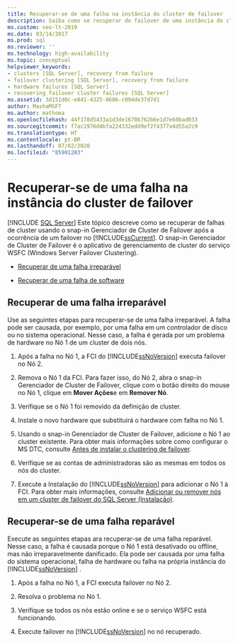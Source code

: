 ```yaml
---
title: Recuperar-se de uma falha na instância do cluster de failover
description: Saiba como se recuperar do failover de uma instância do cluster de failover usando o snap-in Gerenciador de Cluster de Failover após ocorrer um failover no SQL Server.
ms.custom: seo-lt-2019
ms.date: 03/14/2017
ms.prod: sql
ms.reviewer: ''
ms.technology: high-availability
ms.topic: conceptual
helpviewer_keywords:
- clusters [SQL Server], recovery from failure
- failover clustering [SQL Server], recovery from failure
- hardware failures [SQL Server]
- recovering failover cluster failures [SQL Server]
ms.assetid: 3d151d0c-e841-4325-8606-c094de37d7d1
author: MashaMSFT
ms.author: mathoma
ms.openlocfilehash: 44f178d5433a1d3de1670b762b6e1d7e60bad033
ms.sourcegitcommit: f7ac1976d4bfa224332edd9ef2f4377a4d55a2c9
ms.translationtype: HT
ms.contentlocale: pt-BR
ms.lasthandoff: 07/02/2020
ms.locfileid: "85901203"
---
```

# <a name="recover-from-failover-cluster-instance-failure"></a>Recuperar-se de uma falha na instância do cluster de failover
[!INCLUDE [SQL Server](../../../includes/applies-to-version/sqlserver.md)]
  Este tópico descreve como se recuperar de falhas de cluster usando o snap-in Gerenciador de Cluster de Failover após a ocorrência de um failover no [!INCLUDE[ssCurrent](../../../includes/sscurrent-md.md)]. O snap-in Gerenciador de Cluster de Failover é o aplicativo de gerenciamento de cluster do serviço WSFC (Windows Server Failover Clustering).  
  
-   [Recuperar de uma falha irreparável](#Scenario1)  
  
-   [Recuperar de uma falha de software](#Scenario2)  
  
##  <a name="recover-from-an-irreparable-failure"></a><a name="Scenario1"></a> Recuperar de uma falha irreparável  
 Use as seguintes etapas para recuperar-se de uma falha irreparável. A falha pode ser causada, por exemplo, por uma falha em um controlador de disco ou no sistema operacional. Nesse caso, a falha é gerada por um problema de hardware no Nó 1 de um cluster de dois nós.  
  
1.  Após a falha no Nó 1, a FCI do [!INCLUDE[ssNoVersion](../../../includes/ssnoversion-md.md)] executa failover no Nó 2.  
  
2.  Remova o Nó 1 da FCI. Para fazer isso, do Nó 2, abra o snap-in Gerenciador de Cluster de Failover, clique com o botão direito do mouse no Nó 1, clique em **Mover Ações**e em **Remover Nó**.  
  
3.  Verifique se o Nó 1 foi removido da definição de cluster.  
  
4.  Instale o novo hardware que substituirá o hardware com falha no Nó 1.  
  
5.  Usando o snap-in Gerenciador de Cluster de Failover, adicione o Nó 1 ao cluster existente. Para obter mais informações sobre como configurar o MS DTC, consulte [Antes de instalar o clustering de failover](../../../sql-server/failover-clusters/install/before-installing-failover-clustering.md).  
  
6.  Verifique se as contas de administradoras são as mesmas em todos os nós do cluster.  
  
7.  Execute a Instalação do [!INCLUDE[ssNoVersion](../../../includes/ssnoversion-md.md)] para adicionar o Nó 1 à FCI. Para obter mais informações, consulte [Adicionar ou remover nós em um cluster de failover do SQL Server &#40;Instalação&#41;](../../../sql-server/failover-clusters/install/add-or-remove-nodes-in-a-sql-server-failover-cluster-setup.md).  
  
##  <a name="recover-from-a-reparable-failure"></a><a name="Scenario2"></a> Recuperar-se de uma falha reparável  
 Execute as seguintes etapas ara recuperar-se de uma falha reparável. Nesse caso, a falha é causada porque o Nó 1 está desativado ou offline, mas não irreparavelmente danificado. Ela pode ser causada por uma falha do sistema operacional, falha de hardware ou falha na própria instância do [!INCLUDE[ssNoVersion](../../../includes/ssnoversion-md.md)] .  
  
1.  Após a falha no Nó 1, a FCI executa failover no Nó 2.  
  
2.  Resolva o problema no Nó 1.  
  
3.  Verifique se todos os nós estão online e se o serviço WSFC está funcionando.  
  
4.  Execute failover no [!INCLUDE[ssNoVersion](../../../includes/ssnoversion-md.md)] no nó recuperado.  
  
  
